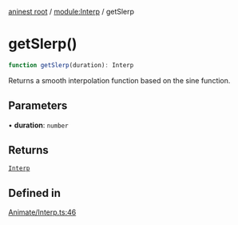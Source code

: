[aninest root](../../index.md) / [module:Interp](../index.md) / getSlerp

# getSlerp()

```ts
function getSlerp(duration): Interp
```

Returns a smooth interpolation function based on the sine function.

## Parameters

• **duration**: `number`

## Returns

[`Interp`](../type-aliases/Interp.md)

## Defined in

[Animate/Interp.ts:46](https://github.com/zphrs/aninest/blob/efdac3830228dc951d7e8e69ab0c7db89aa8723f/core/src/Animate/Interp.ts#L46)
